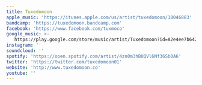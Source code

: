 ```yaml
---
title: Tuxedomoon
apple_music: 'https://itunes.apple.com/us/artist/tuxedomoon/18046883'
bandcamp: 'https://tuxedomoon.bandcamp.com'
facebook: 'https://www.facebook.com/tuxmoco'
google_music: >-
   https://play.google.com/store/music/artist/Tuxedomoon?id=A2e4ee7b642g7ngx6nsy5mllvga
instagram: ''
soundcloud: ''
spotify: 'https://open.spotify.com/artist/4zn0m3hBUQVl6Nf36Sb0A6'
twitter: 'https://twitter.com/tuxedomoon01'
website: 'http://www.tuxedomoon.co'
youtube: ''
---
```

